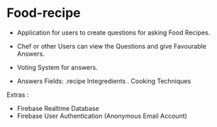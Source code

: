 # Food-recipe

- Application for users to create questions for asking Food Recipes.
- Chef or other Users can view the Questions and give Favourable Answers. 
- Voting System for answers. 

- Answers Fields: 
      .recipe Integredients
      . Cooking Techniques
      


Extras :
 - Firebase Realtime Database
 - Firebase User Authentication (Anonymous Email Account)
